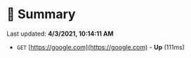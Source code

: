 # 📖 Summary
Last updated: **4/3/2021, 10:14:11 AM**

- `GET` [https://google.com](https://google.com) - **Up** (111ms)
